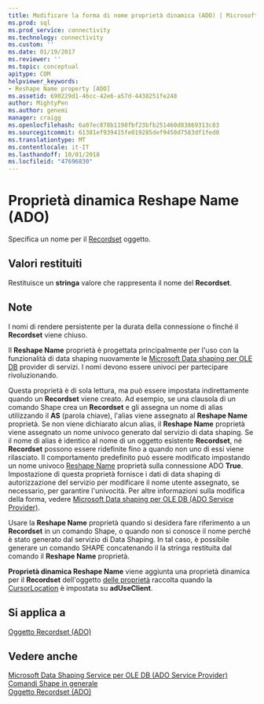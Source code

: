 ```yaml
---
title: Modificare la forma di nome proprietà dinamica (ADO) | Microsoft Docs
ms.prod: sql
ms.prod_service: connectivity
ms.technology: connectivity
ms.custom: ''
ms.date: 01/19/2017
ms.reviewer: ''
ms.topic: conceptual
apitype: COM
helpviewer_keywords:
- Reshape Name property [ADO]
ms.assetid: 690229d1-46cc-42e6-a57d-4438251fe248
author: MightyPen
ms.author: genemi
manager: craigg
ms.openlocfilehash: 6a07ec878b1198fbf23bfb251460d83869313c83
ms.sourcegitcommit: 61381ef939415fe019285def9450d7583df1fed0
ms.translationtype: MT
ms.contentlocale: it-IT
ms.lasthandoff: 10/01/2018
ms.locfileid: "47696830"
---
```

# <a name="reshape-name-property-dynamic-ado"></a>Proprietà dinamica Reshape Name (ADO)
Specifica un nome per il [Recordset](../../../ado/reference/ado-api/recordset-object-ado.md) oggetto.  
  
## <a name="return-values"></a>Valori restituiti  
 Restituisce un **stringa** valore che rappresenta il nome del **Recordset**.  
  
## <a name="remarks"></a>Note  
 I nomi di rendere persistente per la durata della connessione o finché il **Recordset** viene chiuso.  
  
 Il **Reshape Name** proprietà è progettata principalmente per l'uso con la funzionalità di data shaping nuovamente le [Microsoft Data shaping per OLE DB](../../../ado/guide/appendixes/microsoft-data-shaping-service-for-ole-db-ado-service-provider.md) provider di servizi. I nomi devono essere univoci per partecipare rivoluzionando.  
  
 Questa proprietà è di sola lettura, ma può essere impostata indirettamente quando un **Recordset** viene creato. Ad esempio, se una clausola di un comando Shape crea un **Recordset** e gli assegna un nome di alias utilizzando il **AS** (parola chiave), l'alias viene assegnato al **Reshape Name** proprietà. Se non viene dichiarato alcun alias, il **Reshape Name** proprietà viene assegnato un nome univoco generato dal servizio di data shaping. Se il nome di alias è identico al nome di un oggetto esistente **Recordset**, né **Recordset** possono essere ridefinite fino a quando non uno di essi viene rilasciato. Il comportamento predefinito può essere modificato impostando un nome univoco [Reshape Name](../../../ado/reference/ado-api/reshape-name-property-dynamic-ado.md) proprietà sulla connessione ADO **True**. Impostazione di questa proprietà fornisce i dati di data shaping di autorizzazione del servizio per modificare il nome utente assegnato, se necessario, per garantire l'univocità. Per altre informazioni sulla modifica della forma, vedere [Microsoft Data shaping per OLE DB (ADO Service Provider)](../../../ado/guide/appendixes/microsoft-data-shaping-service-for-ole-db-ado-service-provider.md).  
  
 Usare la **Reshape Name** proprietà quando si desidera fare riferimento a un **Recordset** in un comando Shape, o quando non si conosce il nome perché è stato generato dal servizio di Data Shaping. In tal caso, è possibile generare un comando SHAPE concatenando il la stringa restituita dal comando il **Reshape Name** proprietà.  
  
 **Proprietà dinamica Reshape Name** viene aggiunta una proprietà dinamica per il **Recordset** dell'oggetto [delle proprietà](../../../ado/reference/ado-api/properties-collection-ado.md) raccolta quando la [CursorLocation](../../../ado/reference/ado-api/cursorlocation-property-ado.md) è impostata su **adUseClient**.  
  
## <a name="applies-to"></a>Si applica a  
 [Oggetto Recordset (ADO)](../../../ado/reference/ado-api/recordset-object-ado.md)  
  
## <a name="see-also"></a>Vedere anche  
 [Microsoft Data Shaping Service per OLE DB (ADO Service Provider)](../../../ado/guide/appendixes/microsoft-data-shaping-service-for-ole-db-ado-service-provider.md)   
 [Comandi Shape in generale](../../../ado/guide/data/shape-commands-in-general.md)   
 [Oggetto Recordset (ADO)](../../../ado/reference/ado-api/recordset-object-ado.md)
